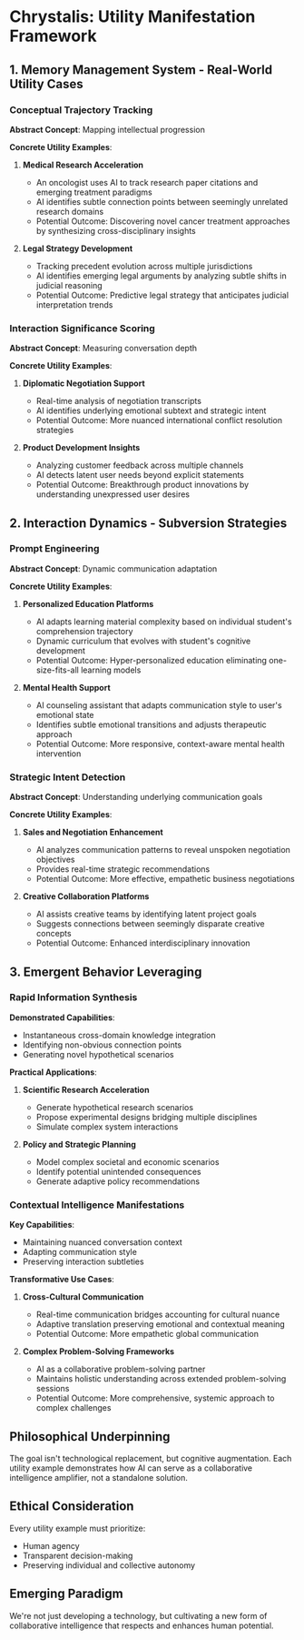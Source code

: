# Chrystalis: Utility Manifestation Framework

## 1. Memory Management System - Real-World Utility Cases

### Conceptual Trajectory Tracking
**Abstract Concept**: Mapping intellectual progression

**Concrete Utility Examples**:
1. **Medical Research Acceleration**
   - An oncologist uses AI to track research paper citations and emerging treatment paradigms
   - AI identifies subtle connection points between seemingly unrelated research domains
   - Potential Outcome: Discovering novel cancer treatment approaches by synthesizing cross-disciplinary insights

2. **Legal Strategy Development**
   - Tracking precedent evolution across multiple jurisdictions
   - AI identifies emerging legal arguments by analyzing subtle shifts in judicial reasoning
   - Potential Outcome: Predictive legal strategy that anticipates judicial interpretation trends

### Interaction Significance Scoring
**Abstract Concept**: Measuring conversation depth

**Concrete Utility Examples**:
1. **Diplomatic Negotiation Support**
   - Real-time analysis of negotiation transcripts
   - AI identifies underlying emotional subtext and strategic intent
   - Potential Outcome: More nuanced international conflict resolution strategies

2. **Product Development Insights**
   - Analyzing customer feedback across multiple channels
   - AI detects latent user needs beyond explicit statements
   - Potential Outcome: Breakthrough product innovations by understanding unexpressed user desires

## 2. Interaction Dynamics - Subversion Strategies

### Prompt Engineering
**Abstract Concept**: Dynamic communication adaptation

**Concrete Utility Examples**:
1. **Personalized Education Platforms**
   - AI adapts learning material complexity based on individual student's comprehension trajectory
   - Dynamic curriculum that evolves with student's cognitive development
   - Potential Outcome: Hyper-personalized education eliminating one-size-fits-all learning models

2. **Mental Health Support**
   - AI counseling assistant that adapts communication style to user's emotional state
   - Identifies subtle emotional transitions and adjusts therapeutic approach
   - Potential Outcome: More responsive, context-aware mental health intervention

### Strategic Intent Detection
**Abstract Concept**: Understanding underlying communication goals

**Concrete Utility Examples**:
1. **Sales and Negotiation Enhancement**
   - AI analyzes communication patterns to reveal unspoken negotiation objectives
   - Provides real-time strategic recommendations
   - Potential Outcome: More effective, empathetic business negotiations

2. **Creative Collaboration Platforms**
   - AI assists creative teams by identifying latent project goals
   - Suggests connections between seemingly disparate creative concepts
   - Potential Outcome: Enhanced interdisciplinary innovation

## 3. Emergent Behavior Leveraging

### Rapid Information Synthesis
**Demonstrated Capabilities**:
- Instantaneous cross-domain knowledge integration
- Identifying non-obvious connection points
- Generating novel hypothetical scenarios

**Practical Applications**:
1. **Scientific Research Acceleration**
   - Generate hypothetical research scenarios
   - Propose experimental designs bridging multiple disciplines
   - Simulate complex system interactions

2. **Policy and Strategic Planning**
   - Model complex societal and economic scenarios
   - Identify potential unintended consequences
   - Generate adaptive policy recommendations

### Contextual Intelligence Manifestations
**Key Capabilities**:
- Maintaining nuanced conversation context
- Adapting communication style
- Preserving interaction subtleties

**Transformative Use Cases**:
1. **Cross-Cultural Communication**
   - Real-time communication bridges accounting for cultural nuance
   - Adaptive translation preserving emotional and contextual meaning
   - Potential Outcome: More empathetic global communication

2. **Complex Problem-Solving Frameworks**
   - AI as a collaborative problem-solving partner
   - Maintains holistic understanding across extended problem-solving sessions
   - Potential Outcome: More comprehensive, systemic approach to complex challenges

## Philosophical Underpinning
The goal isn't technological replacement, but cognitive augmentation. Each utility example demonstrates how AI can serve as a collaborative intelligence amplifier, not a standalone solution.

## Ethical Consideration
Every utility example must prioritize:
- Human agency
- Transparent decision-making
- Preserving individual and collective autonomy

## Emerging Paradigm
We're not just developing a technology, but cultivating a new form of collaborative intelligence that respects and enhances human potential.
